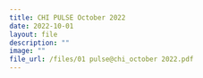 ```yaml
---
title: CHI PULSE October 2022
date: 2022-10-01
layout: file
description: ""
image: ""
file_url: /files/01 pulse@chi_october 2022.pdf
---
```

